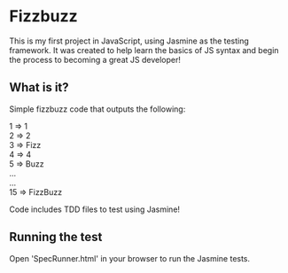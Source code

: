 # Fizzbuzz

This is my first project in JavaScript, using Jasmine as the testing framework. It was created to help learn the basics of JS syntax and begin the process to becoming a great JS developer!

## What is it?
Simple fizzbuzz code that outputs the following:

1 => 1<br>
2 => 2<br>
3 => Fizz<br>
4 => 4<br>
5 => Buzz<br>
...<br>
...<br>
15 => FizzBuzz

Code includes TDD files to test using Jasmine!


## Running the test
Open 'SpecRunner.html' in your browser to run the Jasmine tests.
